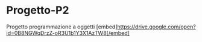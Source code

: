 # Progetto-P2
Progetto programmazione a oggetti
[embed]https://drive.google.com/open?id=0B8NGWqDrzZ-oR3U1b1Y3X1AzTW8[/embed]
